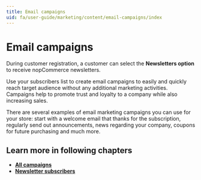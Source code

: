 ```yaml
---
title: Email campaigns
uid: fa/user-guide/marketing/content/email-campaigns/index
---
```


# Email campaigns

During customer registration, a customer can select the **Newsletters option** to receive nopCommerce newsletters.

Use your subscribers list to create email campaigns to easily and quickly reach target audience without any additional marketing activities. Campaigns help to promote trust and loyalty to a company while also increasing sales.

There are several examples of email marketing campaigns you can use for your store: start with a welcome email that thanks for the subscription, regularly send out announcements, news regarding your company, coupons for future purchasing and much more.

## Learn more in following chapters

- **[All campaigns](xref:fa/user-guide/marketing/content/email-campaigns/all-campaigns)**
- **[Newsletter subscribers](xref:fa/user-guide/marketing/content/email-campaigns/newsletter-subscribers)**